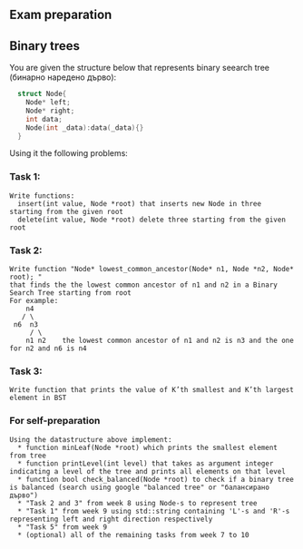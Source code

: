## **Exam preparation**


## **Binary trees**
You are given the structure below that represents binary seearch tree (бинарно наредено дърво):
```cpp
  struct Node{
    Node* left;
    Node* right;
    int data;
    Node(int _data):data(_data){}
  } 
```
Using it the following problems:


### **Task 1:**
    Write functions:
      insert(int value, Node *root) that inserts new Node in three starting from the given root
      delete(int value, Node *root) delete three starting from the given root

### **Task 2:**
    Write function "Node* lowest_common_ancestor(Node* n1, Node *n2, Node* root); "
    that finds the the lowest common ancestor of n1 and n2 in a Binary Search Tree starting from root
    For example:
        n4
       / \
     n6  n3
         / \
        n1 n2    the lowest common ancestor of n1 and n2 is n3 and the one for n2 and n6 is n4

### **Task 3:**
    Write function that prints the value of K’th smallest and K’th largest element in BST


### **For self-preparation**
    Using the datastructure above implement:
      * function minLeaf(Node *root) which prints the smallest element from tree
      * function printLevel(int level) that takes as argument integer indicating a level of the tree and prints all elements on that level
      * function bool check_balanced(Node *root) to check if a binary tree is balanced (search using google "balanced tree" or "балансирано дърво")
      * "Task 2 and 3" from week 8 using Node-s to represent tree
      * "Task 1" from week 9 using std::string containing 'L'-s and 'R'-s representing left and right direction respectively
      * "Task 5" from week 9
      * (optional) all of the remaining tasks from week 7 to 10
